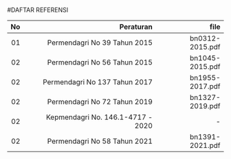 #DAFTAR REFERENSI

| No | Peraturan                            | file             |
|---:|-------------------------------------:|-----------------:|
| 01 | Permendagri No 39 Tahun 2015         |  bn0312-2015.pdf |
| 02 | Permendagri No 56 Tahun 2015         |  bn1045-2015.pdf |
| 02 | Permendagri No 137 Tahun 2017        |  bn1955-2017.pdf |
| 02 | Permendagri No 72 Tahun 2019         |  bn1327-2019.pdf |
| 02 | Kepmendagri No. 146.1-4717 - 2020    |  -               |
| 02 | Permendagri No 58 Tahun 2021         |  bn1391-2021.pdf |
